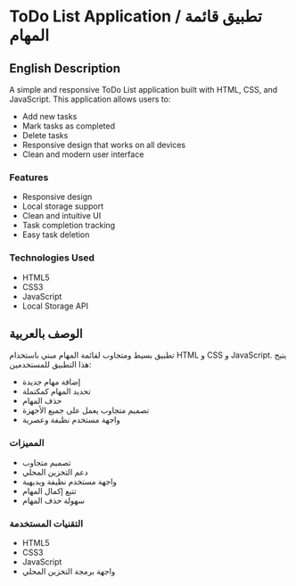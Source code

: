 <!-- @format -->

# ToDo List Application / تطبيق قائمة المهام

## English Description

A simple and responsive ToDo List application built with HTML, CSS, and JavaScript. This application allows users to:

-   Add new tasks
-   Mark tasks as completed
-   Delete tasks
-   Responsive design that works on all devices
-   Clean and modern user interface

### Features

-   Responsive design
-   Local storage support
-   Clean and intuitive UI
-   Task completion tracking
-   Easy task deletion

### Technologies Used

-   HTML5
-   CSS3
-   JavaScript
-   Local Storage API

## الوصف بالعربية

تطبيق بسيط ومتجاوب لقائمة المهام مبني باستخدام HTML و CSS و JavaScript. يتيح هذا التطبيق للمستخدمين:

-   إضافة مهام جديدة
-   تحديد المهام كمكتملة
-   حذف المهام
-   تصميم متجاوب يعمل على جميع الأجهزة
-   واجهة مستخدم نظيفة وعصرية

### المميزات

-   تصميم متجاوب
-   دعم التخزين المحلي
-   واجهة مستخدم نظيفة وبديهية
-   تتبع إكمال المهام
-   سهولة حذف المهام

### التقنيات المستخدمة

-   HTML5
-   CSS3
-   JavaScript
-   واجهة برمجة التخزين المحلي

